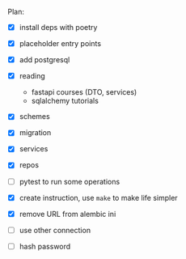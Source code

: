 Plan:
- [x] install deps with poetry
- [x] placeholder entry points
- [x] add postgresql
- [x] reading
    - fastapi courses (DTO, services)
    - sqlalchemy tutorials
- [x] schemes
- [x] migration
- [x] services
- [x] repos
- [ ] pytest to run some operations
- [x] create instruction, use `make` to make life simpler

- [x] remove URL from alembic ini
- [ ] use other connection
- [ ] hash password